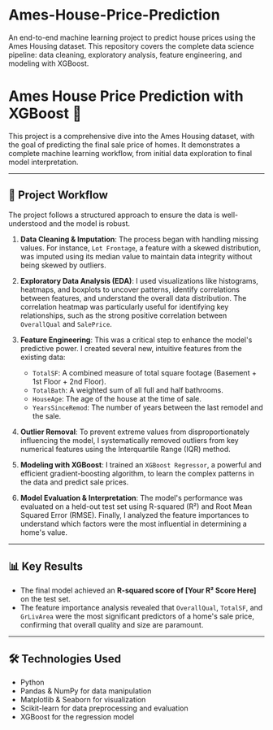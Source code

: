 # Ames-House-Price-Prediction
An end-to-end machine learning project to predict house prices using the Ames Housing dataset. This repository covers the complete data science pipeline: data cleaning, exploratory analysis, feature engineering, and modeling with XGBoost.

# Ames House Price Prediction with XGBoost 🏡

This project is a comprehensive dive into the Ames Housing dataset, with the goal of predicting the final sale price of homes. It demonstrates a complete machine learning workflow, from initial data exploration to final model interpretation.

---

## 🚀 Project Workflow

The project follows a structured approach to ensure the data is well-understood and the model is robust.

1.  **Data Cleaning & Imputation**: The process began with handling missing values. For instance, `Lot Frontage`, a feature with a skewed distribution, was imputed using its median value to maintain data integrity without being skewed by outliers.

2.  **Exploratory Data Analysis (EDA)**: I used visualizations like histograms, heatmaps, and boxplots to uncover patterns, identify correlations between features, and understand the overall data distribution. The correlation heatmap was particularly useful for identifying key relationships, such as the strong positive correlation between `OverallQual` and `SalePrice`.

3.  **Feature Engineering**: This was a critical step to enhance the model's predictive power. I created several new, intuitive features from the existing data:
    * `TotalSF`: A combined measure of total square footage (Basement + 1st Floor + 2nd Floor).
    * `TotalBath`: A weighted sum of all full and half bathrooms.
    * `HouseAge`: The age of the house at the time of sale.
    * `YearsSinceRemod`: The number of years between the last remodel and the sale.

4.  **Outlier Removal**: To prevent extreme values from disproportionately influencing the model, I systematically removed outliers from key numerical features using the Interquartile Range (IQR) method.

5.  **Modeling with XGBoost**: I trained an `XGBoost Regressor`, a powerful and efficient gradient-boosting algorithm, to learn the complex patterns in the data and predict sale prices.

6.  **Model Evaluation & Interpretation**: The model's performance was evaluated on a held-out test set using R-squared (R²) and Root Mean Squared Error (RMSE). Finally, I analyzed the feature importances to understand which factors were the most influential in determining a home's value.

---

## 📊 Key Results

* The final model achieved an **R-squared score of [Your R² Score Here]** on the test set.
* The feature importance analysis revealed that `OverallQual`, `TotalSF`, and `GrLivArea` were the most significant predictors of a home's sale price, confirming that overall quality and size are paramount.

---

## 🛠️ Technologies Used

* Python
* Pandas & NumPy for data manipulation
* Matplotlib & Seaborn for visualization
* Scikit-learn for data preprocessing and evaluation
* XGBoost for the regression model
